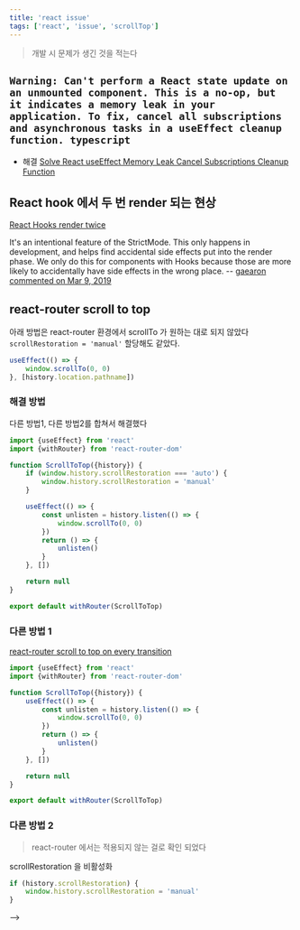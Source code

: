 ```yaml
---
title: 'react issue'
tags: ['react', 'issue', 'scrollTop']
---
```


> 개발 시 문제가 생긴 것을 적는다

## `Warning: Can't perform a React state update on an unmounted component. This is a no-op, but it indicates a memory leak in your application. To fix, cancel all subscriptions and asynchronous tasks in a useEffect cleanup function. typescript`

-   해결 [Solve React useEffect Memory Leak Cancel Subscriptions Cleanup Function](https://sunilrk.medium.com/solve-react-useeffect-memory-leak-cancel-subscriptions-cleanup-function-2ef100b9dc9)

## React hook 에서 두 번 render 되는 현상

[React Hooks render twice](https://stackoverflow.com/questions/58603209/react-hooks-render-twice)

It's an intentional feature of the StrictMode. This only happens in development, and helps find accidental side effects put into the render phase. We only do this for components with Hooks because those are more likely to accidentally have side effects in the wrong place. -- [gaearon commented on Mar 9, 2019](https://github.com/facebook/react/issues/15074)

## react-router scroll to top

아래 방법은 react-router 환경에서 scrollTo 가 원하는 대로 되지 않았다 `scrollRestoration = 'manual'` 할당해도 같았다.

```jsx
useEffect(() => {
    window.scrollTo(0, 0)
}, [history.location.pathname])
```

### 해결 방법

다른 방법1, 다른 방법2를 합쳐서 해결했다

```jsx
import {useEffect} from 'react'
import {withRouter} from 'react-router-dom'

function ScrollToTop({history}) {
    if (window.history.scrollRestoration === 'auto') {
        window.history.scrollRestoration = 'manual'
    }

    useEffect(() => {
        const unlisten = history.listen(() => {
            window.scrollTo(0, 0)
        })
        return () => {
            unlisten()
        }
    }, [])

    return null
}

export default withRouter(ScrollToTop)
```

### 다른 방법 1

[react-router scroll to top on every transition](https://stackoverflow.com/questions/36904185/react-router-scroll-to-top-on-every-transition#answer-54343182)

```jsx
import {useEffect} from 'react'
import {withRouter} from 'react-router-dom'

function ScrollToTop({history}) {
    useEffect(() => {
        const unlisten = history.listen(() => {
            window.scrollTo(0, 0)
        })
        return () => {
            unlisten()
        }
    }, [])

    return null
}

export default withRouter(ScrollToTop)
```

### 다른 방법 2

> react-router 에서는 적용되지 않는 걸로 확인 되었다

scrollRestoration 을 비활성화

```javascript
if (history.scrollRestoration) {
    window.history.scrollRestoration = 'manual'
}
```

-->
